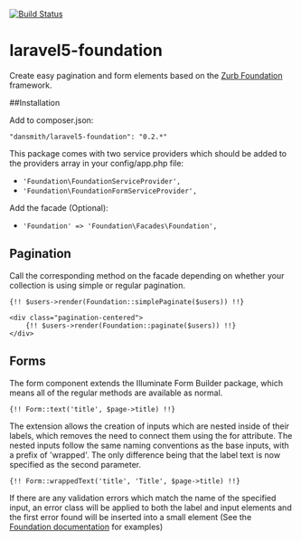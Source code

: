 [![Build Status](https://travis-ci.org/DanSmith83/laravel5-foundation.svg)](https://travis-ci.org/DanSmith83/laravel5-foundation)

# laravel5-foundation

Create easy pagination and form elements based on the [Zurb Foundation](http://foundation.zurb.com) framework.

##Installation

Add to composer.json:

`"dansmith/laravel5-foundation": "0.2.*"`

This package comes with two service providers which should be added to the providers array in your config/app.php file:

* `'Foundation\FoundationServiceProvider',`
* `'Foundation\FoundationFormServiceProvider',`

Add the facade (Optional):

* `'Foundation' => 'Foundation\Facades\Foundation',`

## Pagination

Call the corresponding method on the facade depending on whether your collection is using simple or regular pagination.

```
{!! $users->render(Foundation::simplePaginate($users)) !!}
```

```
<div class="pagination-centered">
    {!! $users->render(Foundation::paginate($users)) !!}
</div>
```

## Forms

The form component extends the Illuminate Form Builder package, which means all of the regular methods are available as normal.

```
{!! Form::text('title', $page->title) !!}
```

The extension allows the creation of inputs which are nested inside of their labels, which removes the need to connect them using the for attribute.
The nested inputs follow the same naming conventions as the base inputs, with a prefix of 'wrapped'.
The only difference being that the label text is now specified as the second parameter.

```
{!! Form::wrappedText('title', 'Title', $page->title) !!}
```

If there are any validation errors which match the name of the specified input, an error class will be applied to both
the label and input elements and the first error found will be inserted into a small element (See the [Foundation documentation](http://foundation.zurb.com/docs/components/forms.html) for examples)


